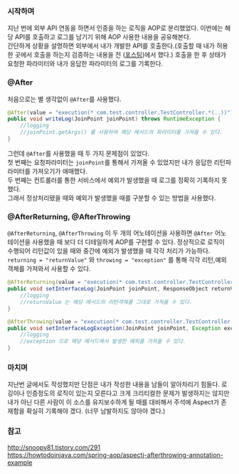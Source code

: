### 시작하며
지난 번에 외부 API 연동을 하면서 인증을 하는 로직을 AOP로 분리했었다. 이번에는 해당 API를 호출하고 로그를 남기기 위해 AOP 사용한 내용을 공유해본다.  
간단하게 상황을 설명하면 외부에서 내가 개발한 API를 호출한다.(호출할 때 내가 허용한 곳에서 호출을 하는지 검증하는 내용을 전 ([포스팅](http://deepweller.tistory.com/29))에서 했다.) 호출을 한 후 상태가 요청한 파라미터와 내가 응답한 파라미터의 로그를 기록한다.


### @After
처음으로는 별 생각없이 `@After`를 사용했다.
```java
@After(value = "execution(* com.test.controller.TestController.*(..))")
public void writeLog(JoinPoint joinPoint) throws RuntimeException {
    //logging
    //joinPoint.getArgs() 를 사용하여 해당 메서드의 파라미터를 가져올 수 있다.
}
```
그런데 `@After`를 사용했을 때 두 가지 문제점이 있었다.  
첫 번째는 요청파라미터는 `joinPoint`를 통해서 가져올 수 있었지만 내가 응답한 리턴파라미터를 가져오기가 애매했다.  
두 번째는 컨트롤러를 통한 서비스에서 예외가 발생했을 때 로그를 정확히 기록하지 못했다.  
그래서 정상처리됐을 때와 예외가 발생했을 때를 구분할 수 있는 방법을 사용했다.

### @AfterReturning, @AfterThrowing
`@AfterReturning`, `@AfterThrowing` 이 두 개의 어노테이션을 사용하면 `@After` 어노테이션을 사용했을 때 보다 더 디테일하게 AOP를 구현할 수 있다. 정상적으로 로직이 수행되어 리턴값이 있을 때와 중간에 예외가 발생했을 때 각각 처리가 가능하다. `returning = "returnValue"` 와 `throwing = "exception"` 를 통해 각각 리턴,예외 객체를 가져와서 사용할 수 있다.  
```java
@AfterReturning(value = "execution(* com.test.controller.TestController.*(..))", returning = "returnValue")
public void setInterfaceLog(JoinPoint joinPoint, ResponseObject returnValue) throws RuntimeException {
    //logging
    //returnValue 는 해당 메서드의 리턴객체를 그대로 가져올 수 있다.
}

@AfterThrowing(value = "execution(* com.test.controller.TestController.*(..))", throwing = "exception")
public void setInterfaceLogException(JoinPoint joinPoint, Exception exception) throws RuntimeException {
    //logging
    //exception 으로 해당 메서드에서 발생한 예외를 가져올 수 있다.
}
```

### 마치며
지난번 글에서도 작성했지만 단점은 내가 작성한 내용을 남들이 알아차리기 힘들다. 로깅이나 인증정도의 로직이 있는지 모른다고 크게 크리티컬한 문제가 발생하지는 않지만 내가 아닌 다른 사람이 이 소스를 유지보수하게 될 때를 대비해서 주석에 Aspect가 존재함을 확실히 기록해야 겠다. (너무 남발하지도 않아야 겠다.)

### 참고
http://snoopy81.tistory.com/291  
https://howtodoinjava.com/spring-aop/aspectj-afterthrowing-annotation-example  